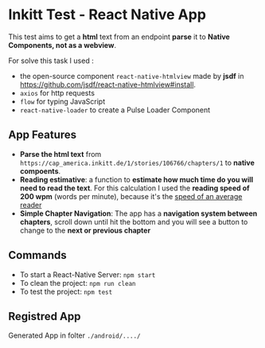# Inkitt Test - React Native App

This test aims to get a **html** text from an endpoint **parse** it to **Native Components, not as a webview**.

For solve this task I used :

- the open-source component `react-native-htmlview` made by **jsdf** in https://github.com/jsdf/react-native-htmlview#install.
- `axios` for http requests
- `flow` for typing JavaScript
- `react-native-loader` to create a Pulse Loader Component

## App Features

- **Parse the html text** from `https://cap_america.inkitt.de/1/stories/106766/chapters/1` to **native compoents**.
- **Reading estimative**: a function to **estimate how much time do you will need to read the text**. For this calculation I used the **reading speed of 200 wpm** (words per minute), because it's the [speed of an average reader](http://www.readingsoft.com/)
- **Simple Chapter Navigation**: The app has a **navigation system between chapters**, scroll down until hit the bottom and you will see a button to change to the **next or previous chapter**

## Commands

- To start a React-Native Server: `npm start`
- To clean the project: `npm run clean`
- To test the project: `npm test`

## Registred App

Generated App in folter `./android/..../`

